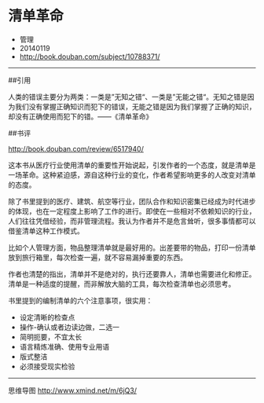# 清单革命


* 管理
* 20140119
* http://book.douban.com/subject/10788371/

---

##引用

人类的错误主要分为两类：一类是”无知之错“、一类是”无能之错“。无知之错是因为我们没有掌握正确知识而犯下的错误，无能之错是因为我们掌握了正确的知识，却没有正确使用而犯下的错。——《清单革命》

##书评

http://book.douban.com/review/6517940/

这本书从医疗行业使用清单的重要性开始说起，引发作者的一个态度，就是清单是一场革命。这种紧迫感，源自这种行业的变化，作者希望影响更多的人改变对清单的态度。

除了书里提到的医疗、建筑、航空等行业，团队合作和知识密集已经成为时代进步的体现，也在一定程度上影响了工作的进行。即使在一些相对不依赖知识的行业，人们往往凭借经验，而非管理流程。我认为作者并不是危言耸听，很多事情都可以借鉴清单这种工作模式。

比如个人管理方面，物品整理清单就是最好用的。出差要带的物品，打印一份清单放到旅行箱里，每次检查一遍，就不容易漏掉重要的东西。

作者也清楚的指出，清单并不是绝对的，执行还要靠人，清单也需要进化和修正。清单是一种适度的提醒，而非解放大脑的工具，每次检查清单也必须思考。

书里提到的编制清单的六个注意事项，很实用：

+ 设定清晰的检查点
+ 操作-确认或者边读边做，二选一
+ 简明扼要，不宜太长
+ 语言精炼准确、使用专业用语
+ 版式整洁
+ 必须接受现实检验

---
思维导图
http://www.xmind.net/m/6jQ3/
　　